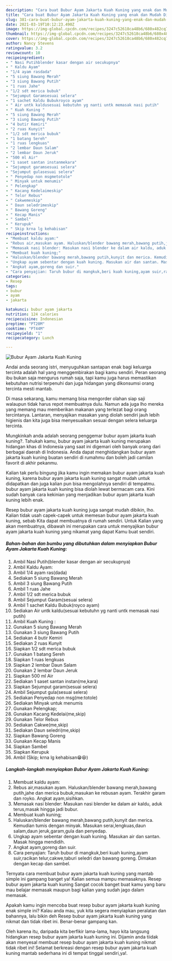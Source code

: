 ```yaml
---
description: "Cara buat Bubur Ayam Jakarta Kuah Kuning yang enak dan Mudah Dibuat"
title: "Cara buat Bubur Ayam Jakarta Kuah Kuning yang enak dan Mudah Dibuat"
slug: 381-cara-buat-bubur-ayam-jakarta-kuah-kuning-yang-enak-dan-mudah-dibuat
date: 2021-03-19T10:12:23.490Z
image: https://img-global.cpcdn.com/recipes/3247c52618ca48b6/680x482cq70/bubur-ayam-jakarta-kuah-kuning-foto-resep-utama.jpg
thumbnail: https://img-global.cpcdn.com/recipes/3247c52618ca48b6/680x482cq70/bubur-ayam-jakarta-kuah-kuning-foto-resep-utama.jpg
cover: https://img-global.cpcdn.com/recipes/3247c52618ca48b6/680x482cq70/bubur-ayam-jakarta-kuah-kuning-foto-resep-utama.jpg
author: Nancy Stevens
ratingvalue: 3.2
reviewcount: 10
recipeingredient:
- " Nasi Putihblender kasar dengan air secukupnya"
- " Kaldu Ayam"
- "1/4 ayam rasdada"
- "5 siung Bawang Merah"
- "3 siung Bawang Putih"
- "1 ruas Jahe"
- "1/2 sdt merica bubuk"
- "Sejumput Garamsesuai selera"
- "1 sachet Kaldu Bubukroyco ayam"
- " Air untk kaldusesuai kebutuhn yg nanti untk memasak nasi putih"
- " Kuah Kuning "
- "5 siung Bawang Merah"
- "3 siung Bawang Putih"
- "4 butir Kemiri"
- "2 ruas Kunyit"
- "1/2 sdt merica bubuk"
- "1 batang Sereh"
- "1 ruas lengkuas"
- "2 lembar Daun Salam"
- "2 lembar Daun Jeruk"
- "500 ml Air"
- "1 saset santan instanmekara"
- "Sejumput garamsesuai selera"
- "Sejumput gulasesuai selera"
- " Penyedap non msgmetotole"
- " Minyak untuk menumis"
- " Pelengkap"
- " Kacang Kedelaimeskip"
- " Telor Rebus"
- " Cakwemeskip"
- " Daun seledrimeskip"
- " Bawang Goreng"
- " Kecap Manis"
- " Sambel"
- " Kerupuk"
- " Skip krna lg kehabisan"
recipeinstructions:
- "Membuat kaldu ayam:"
- "Rebus air,masukan ayam. Haluskan/blender bawang merah,bawang putih,jahe dan merica bubuk,masukan ke rebusan ayam. Terakhir garam dan royko. Angkat ayam,sisihkan."
- "Memasak nasi blender: Masukan nasi blender ke dalam air kaldu, aduk terus,masak hingga jadi bubur."
- "Membuat kuah kuning;"
- "Haluskan/blender bawang merah,bawang putih,kunyit dan merica. Kemudian tumis dengan minyak. Masukan serai,lengkuas,daun salam,daun jeruk,garam,gula dan penyedap."
- "Ungkap ayam sebentar dengan kuah kuning. Masukan air dan santan. Masak hingga mendidih."
- "Angkat ayam,goreng dan suir."
- "Cara penyajian: Taruh bubur di mangkuk,beri kuah kuning,ayam suir,racikan telur,cakwe,taburi seledri dan bawang goreng. Dimakan dengan kecap dan sambel."
categories:
- Resep
tags:
- bubur
- ayam
- jakarta

katakunci: bubur ayam jakarta 
nutrition: 124 calories
recipecuisine: Indonesian
preptime: "PT20M"
cooktime: "PT44M"
recipeyield: "1"
recipecategory: Lunch

---
```



![Bubur Ayam Jakarta Kuah Kuning](https://img-global.cpcdn.com/recipes/3247c52618ca48b6/680x482cq70/bubur-ayam-jakarta-kuah-kuning-foto-resep-utama.jpg)

Andai anda seorang istri, menyuguhkan santapan enak bagi keluarga tercinta adalah hal yang menggembirakan bagi kamu sendiri. Peran seorang ibu bukan saja mengurus rumah saja, tapi kamu juga harus memastikan kebutuhan nutrisi terpenuhi dan juga hidangan yang dikonsumsi orang tercinta mesti mantab.

Di masa  sekarang, kamu memang bisa mengorder olahan siap saji walaupun tidak harus repot membuatnya dulu. Namun ada juga lho mereka yang memang mau memberikan makanan yang terlezat bagi orang tercintanya. Lantaran, menyajikan masakan yang diolah sendiri jauh lebih higienis dan kita juga bisa menyesuaikan sesuai dengan selera keluarga tercinta. 



Mungkinkah anda adalah seorang penggemar bubur ayam jakarta kuah kuning?. Tahukah kamu, bubur ayam jakarta kuah kuning merupakan hidangan khas di Indonesia yang saat ini digemari oleh banyak orang dari berbagai daerah di Indonesia. Anda dapat menghidangkan bubur ayam jakarta kuah kuning buatan sendiri di rumahmu dan boleh jadi camilan favorit di akhir pekanmu.

Kalian tak perlu bingung jika kamu ingin memakan bubur ayam jakarta kuah kuning, karena bubur ayam jakarta kuah kuning sangat mudah untuk didapatkan dan juga kalian pun bisa mengolahnya sendiri di tempatmu. bubur ayam jakarta kuah kuning bisa diolah lewat bermacam cara. Kini sudah banyak cara kekinian yang menjadikan bubur ayam jakarta kuah kuning lebih enak.

Resep bubur ayam jakarta kuah kuning juga sangat mudah dibikin, lho. Kalian tidak usah capek-capek untuk memesan bubur ayam jakarta kuah kuning, sebab Kita dapat membuatnya di rumah sendiri. Untuk Kalian yang akan membuatnya, dibawah ini merupakan cara untuk menyajikan bubur ayam jakarta kuah kuning yang nikamat yang dapat Kamu buat sendiri.

<!--inarticleads1-->

##### Bahan-bahan dan bumbu yang dibutuhkan dalam menyiapkan Bubur Ayam Jakarta Kuah Kuning:

1. Ambil  Nasi Putih(blender kasar dengan air secukupnya)
1. Ambil  Kaldu Ayam:
1. Ambil 1/4 ayam ras(dada)
1. Sediakan 5 siung Bawang Merah
1. Ambil 3 siung Bawang Putih
1. Ambil 1 ruas Jahe
1. Ambil 1/2 sdt merica bubuk
1. Ambil Sejumput Garam(sesuai selera)
1. Ambil 1 sachet Kaldu Bubuk(royco ayam)
1. Sediakan  Air untk kaldu(sesuai kebutuhn yg nanti untk memasak nasi putih)
1. Ambil  Kuah Kuning :
1. Gunakan 5 siung Bawang Merah
1. Gunakan 3 siung Bawang Putih
1. Sediakan 4 butir Kemiri
1. Sediakan 2 ruas Kunyit
1. Siapkan 1/2 sdt merica bubuk
1. Gunakan 1 batang Sereh
1. Siapkan 1 ruas lengkuas
1. Siapkan 2 lembar Daun Salam
1. Gunakan 2 lembar Daun Jeruk
1. Siapkan 500 ml Air
1. Sediakan 1 saset santan instan(me,kara)
1. Siapkan Sejumput garam(sesuai selera)
1. Ambil Sejumput gula(sesuai selera)
1. Sediakan  Penyedap non msg(me:totole)
1. Sediakan  Minyak untuk menumis
1. Gunakan  Pelengkap;
1. Gunakan  Kacang Kedelai(me,skip)
1. Gunakan  Telor Rebus
1. Sediakan  Cakwe(me,skip)
1. Sediakan  Daun seledri(me,skip)
1. Siapkan  Bawang Goreng
1. Gunakan  Kecap Manis
1. Siapkan  Sambel
1. Siapkan  Kerupuk
1. Ambil  (Skip; krna lg kehabisan😁😆)




<!--inarticleads2-->

##### Langkah-langkah menyiapkan Bubur Ayam Jakarta Kuah Kuning:

1. Membuat kaldu ayam:
1. Rebus air,masukan ayam. Haluskan/blender bawang merah,bawang putih,jahe dan merica bubuk,masukan ke rebusan ayam. Terakhir garam dan royko. Angkat ayam,sisihkan.
1. Memasak nasi blender: Masukan nasi blender ke dalam air kaldu, aduk terus,masak hingga jadi bubur.
1. Membuat kuah kuning;
1. Haluskan/blender bawang merah,bawang putih,kunyit dan merica. Kemudian tumis dengan minyak. Masukan serai,lengkuas,daun salam,daun jeruk,garam,gula dan penyedap.
1. Ungkap ayam sebentar dengan kuah kuning. Masukan air dan santan. Masak hingga mendidih.
1. Angkat ayam,goreng dan suir.
1. Cara penyajian: Taruh bubur di mangkuk,beri kuah kuning,ayam suir,racikan telur,cakwe,taburi seledri dan bawang goreng. Dimakan dengan kecap dan sambel.




Ternyata cara membuat bubur ayam jakarta kuah kuning yang mantab simple ini gampang banget ya! Kalian semua mampu memasaknya. Resep bubur ayam jakarta kuah kuning Sangat cocok banget buat kamu yang baru mau belajar memasak maupun bagi kalian yang sudah jago dalam memasak.

Apakah kamu ingin mencoba buat resep bubur ayam jakarta kuah kuning enak simple ini? Kalau anda mau, yuk kita segera menyiapkan peralatan dan bahannya, lalu bikin deh Resep bubur ayam jakarta kuah kuning yang nikmat dan tidak ribet ini. Benar-benar gampang kan. 

Oleh karena itu, daripada kita berfikir lama-lama, hayo kita langsung hidangkan resep bubur ayam jakarta kuah kuning ini. Dijamin anda tiidak akan menyesal membuat resep bubur ayam jakarta kuah kuning nikmat tidak ribet ini! Selamat berkreasi dengan resep bubur ayam jakarta kuah kuning mantab sederhana ini di tempat tinggal sendiri,ya!.

